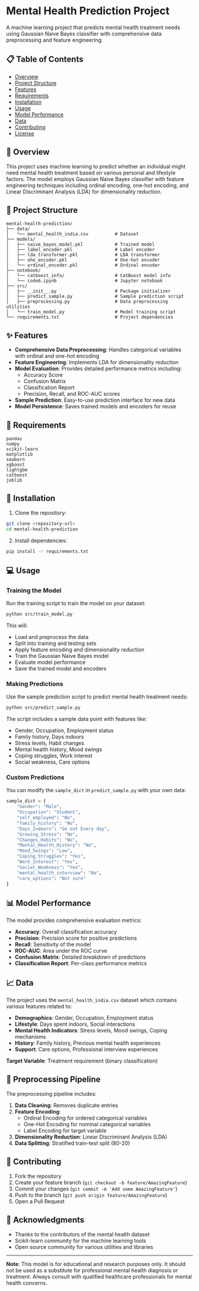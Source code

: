 # Mental Health Prediction Project

A machine learning project that predicts mental health treatment needs using Gaussian Naive Bayes classifier with comprehensive data preprocessing and feature engineering.

## 📋 Table of Contents

- [Overview](#overview)
- [Project Structure](#project-structure)
- [Features](#features)
- [Requirements](#requirements)
- [Installation](#installation)
- [Usage](#usage)
- [Model Performance](#model-performance)
- [Data](#data)
- [Contributing](#contributing)
- [License](#license)

## 🎯 Overview

This project uses machine learning to predict whether an individual might need mental health treatment based on various personal and lifestyle factors. The model employs Gaussian Naive Bayes classifier with feature engineering techniques including ordinal encoding, one-hot encoding, and Linear Discriminant Analysis (LDA) for dimensionality reduction.

## 📁 Project Structure

```
mental-health-prediction/
├── data/
│   └── mental_health_india.csv          # Dataset
├── models/
│   ├── naive_bayes_model.pkl            # Trained model
│   ├── label_encoder.pkl                # Label encoder
│   ├── lda_transformer.pkl              # LDA transformer
│   ├── ohe_encoder.pkl                  # One-hot encoder
│   └── ordinal_encoder.pkl              # Ordinal encoder
├── notebook/
│   └── catboost_info/                   # CatBoost model info
│   └── code6.ipynb                      # Jupyter notebook
├── src/
│   ├── __init__.py                      # Package initializer
│   ├── predict_sample.py                # Sample prediction script
│   ├── preprocessing.py                 # Data preprocessing utilities
│   └── train_model.py                   # Model training script
└── requirements.txt                     # Project dependencies
```

## ✨ Features

- **Comprehensive Data Preprocessing**: Handles categorical variables with ordinal and one-hot encoding
- **Feature Engineering**: Implements LDA for dimensionality reduction
- **Model Evaluation**: Provides detailed performance metrics including:
  - Accuracy Score
  - Confusion Matrix
  - Classification Report
  - Precision, Recall, and ROC-AUC scores
- **Sample Prediction**: Easy-to-use prediction interface for new data
- **Model Persistence**: Saves trained models and encoders for reuse

## 🔧 Requirements

```
pandas
numpy
scikit-learn
matplotlib
seaborn
xgboost
lightgbm
catboost
joblib
```

## 🚀 Installation

1. Clone the repository:
```bash
git clone <repository-url>
cd mental-health-prediction
```

2. Install dependencies:
```bash
pip install -r requirements.txt
```

## 💻 Usage

### Training the Model

Run the training script to train the model on your dataset:

```bash
python src/train_model.py
```

This will:
- Load and preprocess the data
- Split into training and testing sets
- Apply feature encoding and dimensionality reduction
- Train the Gaussian Naive Bayes model
- Evaluate model performance
- Save the trained model and encoders

### Making Predictions

Use the sample prediction script to predict mental health treatment needs:

```bash
python src/predict_sample.py
```

The script includes a sample data point with features like:
- Gender, Occupation, Employment status
- Family history, Days indoors
- Stress levels, Habit changes
- Mental health history, Mood swings
- Coping struggles, Work interest
- Social weakness, Care options

### Custom Predictions

You can modify the `sample_dict` in `predict_sample.py` with your own data:

```python
sample_dict = {
    "Gender": "Male",
    "Occupation": "Student",
    "self_employed": "No",
    "family_history": "No",
    "Days_Indoors": "Go out Every day",
    "Growing_Stress": "No",
    "Changes_Habits": "No",
    "Mental_Health_History": "No",
    "Mood_Swings": "Low",
    "Coping_Struggles": "Yes",
    "Work_Interest": "Yes",
    "Social_Weakness": "Yes",
    "mental_health_interview": "No",
    "care_options": "Not sure"
}
```

## 📊 Model Performance

The model provides comprehensive evaluation metrics:

- **Accuracy**: Overall classification accuracy
- **Precision**: Precision score for positive predictions
- **Recall**: Sensitivity of the model
- **ROC-AUC**: Area under the ROC curve
- **Confusion Matrix**: Detailed breakdown of predictions
- **Classification Report**: Per-class performance metrics

## 📈 Data

The project uses the `mental_health_india.csv` dataset which contains various features related to:

- **Demographics**: Gender, Occupation, Employment status
- **Lifestyle**: Days spent indoors, Social interactions
- **Mental Health Indicators**: Stress levels, Mood swings, Coping mechanisms
- **History**: Family history, Previous mental health experiences
- **Support**: Care options, Professional interview experiences

**Target Variable**: Treatment requirement (binary classification)

## 🔄 Preprocessing Pipeline

The preprocessing pipeline includes:

1. **Data Cleaning**: Removes duplicate entries
2. **Feature Encoding**:
   - Ordinal Encoding for ordered categorical variables
   - One-Hot Encoding for nominal categorical variables
   - Label Encoding for target variable
3. **Dimensionality Reduction**: Linear Discriminant Analysis (LDA)
4. **Data Splitting**: Stratified train-test split (80-20)

## 🤝 Contributing

1. Fork the repository
2. Create your feature branch (`git checkout -b feature/AmazingFeature`)
3. Commit your changes (`git commit -m 'Add some AmazingFeature'`)
4. Push to the branch (`git push origin feature/AmazingFeature`)
5. Open a Pull Request


## 🙏 Acknowledgments

- Thanks to the contributors of the mental health dataset
- Scikit-learn community for the machine learning tools
- Open source community for various utilities and libraries

---

**Note**: This model is for educational and research purposes only. It should not be used as a substitute for professional mental health diagnosis or treatment. Always consult with qualified healthcare professionals for mental health concerns.